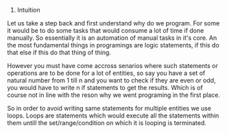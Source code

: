1. Intuition

Let us take a step back and first understand why do we program. For some it
would be to do some tasks that would consume a lot of time if done manually. So essentially 
it is an automation of manual tasks in it's core. An the most fundamental things in programings are 
logic statements, if this do that else if this do that thing of thing. 

However you must have come accross senarios where such statements or operations are
to be done for a lot of entities, so say you have a set of natural number from 1 till n and you want
to check if they are even or odd, you would have to write n if statements to get the results.
Which is of course not in line with the reson why we went programing in the first place.

So in order to avoid writing same statements for multiple entities we use loops.
Loops are statements which would execute all the statements within them untill the set/range/condition on which
it is looping is terminated.